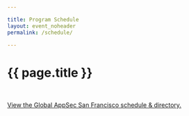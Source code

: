 ```yaml
---

title: Program Schedule
layout: event_noheader
permalink: /schedule/

---
```


# {{ page.title }}
<br>

<a id="sched-embed" href="https://globalappsecsanfrancisco2020.sched.com">View the Global AppSec San Francisco schedule &amp; directory.</a><script type="text/javascript" src="https://globalappsecsanfrancisco2020.sched.com/js/embed.js"></script>